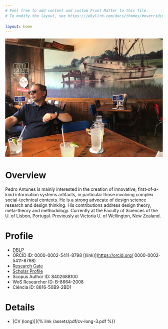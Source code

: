 ```yaml
---
# Feel free to add content and custom Front Matter to this file.
# To modify the layout, see https://jekyllrb.com/docs/themes/#overriding-theme-defaults

layout: home
---
```


![photo](/assets/img/shrimp.jpg "Title")

# Overview

Pedro Antunes is mainly interested in the creation of innovative, first-of-a-kind information systems artifacts, in particular those involving complex social-technical contexts. He is a strong advocate of design science research and design thinking. His contributions address design theory, meta-theory and methodology. Currently at the Faculty of Sciences of the U. of Lisbon, Portugal. Previously at Victoria U. of Wellington, New Zealand.

# Profile

- [DBLP](https://dblp.org/pid/97/768.html)
- ORCID ID: 0000-0002-5411-8798 [(link)](https://orcid.org/ 0000-0002-5411-8798)
- [Research Gate](https://www.researchgate.net/profile/Pedro-Antunes-25)
- [Scholar Profile](https://scholar.google.com/citations?user=MBIvX78AAAAJ&hl=en)
- Scopus Author ID: 8402688100
- WoS Researcher ID: B-8664-2008
- Ciência ID: 8816-50B9-2BD1

# Details

- [CV (long)]({% link /assets/pdf/cv-long-3.pdf %})
